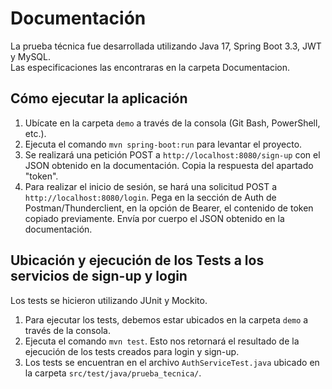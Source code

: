 # Documentación

La prueba técnica fue desarrollada utilizando Java 17, Spring Boot 3.3, JWT y MySQL.  
Las especificaciones las encontraras en la carpeta Documentacion.

## Cómo ejecutar la aplicación

1. Ubícate en la carpeta `demo` a través de la consola (Git Bash, PowerShell, etc.).
2. Ejecuta el comando `mvn spring-boot:run` para levantar el proyecto.
4. Se realizará una petición POST a `http://localhost:8080/sign-up` con el JSON obtenido en la documentación.
   Copia la respuesta del apartado "token".
5. Para realizar el inicio de sesión, se hará una solicitud POST a `http://localhost:8080/login`.
   Pega en la sección de Auth de Postman/Thunderclient, en la opción de Bearer, el contenido de token copiado previamente.
   Envía por cuerpo el JSON obtenido en la documentación.

## Ubicación y ejecución de los Tests a los servicios de sign-up y login

Los tests se hicieron utilizando JUnit y Mockito.

1. Para ejecutar los tests, debemos estar ubicados en la carpeta `demo` a través de la consola.
2. Ejecuta el comando `mvn test`.
   Esto nos retornará el resultado de la ejecución de los tests creados para login y sign-up.
3. Los tests se encuentran en el archivo `AuthServiceTest.java` ubicado en la carpeta `src/test/java/prueba_tecnica/`.
